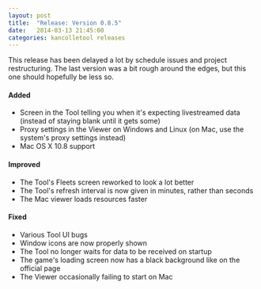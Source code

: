 ```yaml
---
layout: post
title:  "Release: Version 0.8.5"
date:   2014-03-13 21:45:00
categories: kancolletool releases
---
```


This release has been delayed a lot by schedule issues and project restructuring. The last version was a bit rough around the edges, but this one should hopefully be less so.

#### Added

* Screen in the Tool telling you when it's expecting livestreamed data (instead of staying blank until it gets some)
* Proxy settings in the Viewer on Windows and Linux (on Mac, use the system's proxy settings instead)
* Mac OS X 10.8 support

#### Improved

* The Tool's Fleets screen reworked to look a lot better
* The Tool's refresh interval is now given in minutes, rather than seconds
* The Mac viewer loads resources faster

#### Fixed

* Various Tool UI bugs
* Window icons are now properly shown
* The Tool no longer waits for data to be received on startup
* The game's loading screen now has a black background like on the official page
* The Viewer occasionally failing to start on Mac
